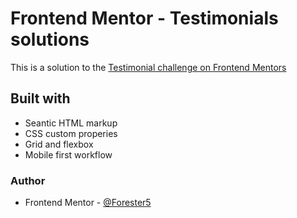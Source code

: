 # Frontend Mentor - Testimonials solutions

This is a solution to the [Testimonial challenge on Frontend Mentors](https://www.frontendmentor.io/challenges/testimonials-grid-section-Nnw6J7Un7)

## Built with

- Seantic HTML markup
- CSS custom properies
- Grid and flexbox
- Mobile first workflow

### Author

- Frontend Mentor - [@Forester5](https://github.com/Forester5/Frontend_Practice.git)

